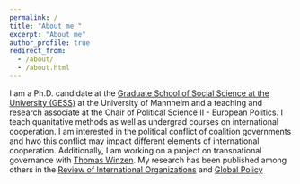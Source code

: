 ```yaml
---
permalink: /
title: "About me "
excerpt: "About me"
author_profile: true
redirect_from: 
  - /about/
  - /about.html
---
```

I am a Ph.D. candidate at the [Graduate School of Social Science at the University (GESS)](https://gess.uni-mannheim.de/) at the University of Mannheim  and a teaching and research associate at the Chair of Political Science II - European Politics. I teach quanitative methods as well as undergrad courses on international cooperation. I am interested in the political conflict of coalition governments and hwo this conflict may impact different elements of international cooperation. Additionally, I am working on a project on transnational governance with [Thomas Winzen](https://thomaswinzen.com/). My research has been published among others in the [Review of International Organizations](https://link.springer.com/article/10.1007/s11558-021-09413-5) and [Global Policy](https://onlinelibrary.wiley.com/doi/full/10.1111/1758-5899.12873)

